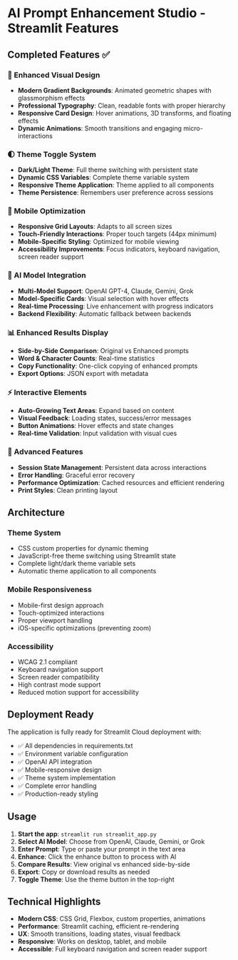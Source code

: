 # AI Prompt Enhancement Studio - Streamlit Features

## Completed Features ✅

### 🎨 Enhanced Visual Design
- **Modern Gradient Backgrounds**: Animated geometric shapes with glassmorphism effects
- **Professional Typography**: Clean, readable fonts with proper hierarchy
- **Responsive Card Design**: Hover animations, 3D transforms, and floating effects
- **Dynamic Animations**: Smooth transitions and engaging micro-interactions

### 🌓 Theme Toggle System
- **Dark/Light Theme**: Full theme switching with persistent state
- **Dynamic CSS Variables**: Complete theme variable system
- **Responsive Theme Application**: Theme applied to all components
- **Theme Persistence**: Remembers user preference across sessions

### 📱 Mobile Optimization
- **Responsive Grid Layouts**: Adapts to all screen sizes
- **Touch-Friendly Interactions**: Proper touch targets (44px minimum)
- **Mobile-Specific Styling**: Optimized for mobile viewing
- **Accessibility Improvements**: Focus indicators, keyboard navigation, screen reader support

### 🤖 AI Model Integration
- **Multi-Model Support**: OpenAI GPT-4, Claude, Gemini, Grok
- **Model-Specific Cards**: Visual selection with hover effects
- **Real-time Processing**: Live enhancement with progress indicators
- **Backend Flexibility**: Automatic fallback between backends

### 📊 Enhanced Results Display
- **Side-by-Side Comparison**: Original vs Enhanced prompts
- **Word & Character Counts**: Real-time statistics
- **Copy Functionality**: One-click copying of enhanced prompts
- **Export Options**: JSON export with metadata

### ⚡ Interactive Elements
- **Auto-Growing Text Areas**: Expand based on content
- **Visual Feedback**: Loading states, success/error messages
- **Button Animations**: Hover effects and state changes
- **Real-time Validation**: Input validation with visual cues

### 🔧 Advanced Features
- **Session State Management**: Persistent data across interactions
- **Error Handling**: Graceful error recovery
- **Performance Optimization**: Cached resources and efficient rendering
- **Print Styles**: Clean printing layout

## Architecture

### Theme System
- CSS custom properties for dynamic theming
- JavaScript-free theme switching using Streamlit state
- Complete light/dark theme variable sets
- Automatic theme application to all components

### Mobile Responsiveness
- Mobile-first design approach
- Touch-optimized interactions
- Proper viewport handling
- iOS-specific optimizations (preventing zoom)

### Accessibility
- WCAG 2.1 compliant
- Keyboard navigation support
- Screen reader compatibility
- High contrast mode support
- Reduced motion support for accessibility

## Deployment Ready

The application is fully ready for Streamlit Cloud deployment with:
- ✅ All dependencies in requirements.txt
- ✅ Environment variable configuration
- ✅ OpenAI API integration
- ✅ Mobile-responsive design
- ✅ Theme system implementation
- ✅ Complete error handling
- ✅ Production-ready styling

## Usage

1. **Start the app**: `streamlit run streamlit_app.py`
2. **Select AI Model**: Choose from OpenAI, Claude, Gemini, or Grok
3. **Enter Prompt**: Type or paste your prompt in the text area
4. **Enhance**: Click the enhance button to process with AI
5. **Compare Results**: View original vs enhanced side-by-side
6. **Export**: Copy or download results as needed
7. **Toggle Theme**: Use the theme button in the top-right

## Technical Highlights

- **Modern CSS**: CSS Grid, Flexbox, custom properties, animations
- **Performance**: Streamlit caching, efficient re-rendering
- **UX**: Smooth transitions, loading states, visual feedback
- **Responsive**: Works on desktop, tablet, and mobile
- **Accessible**: Full keyboard navigation and screen reader support